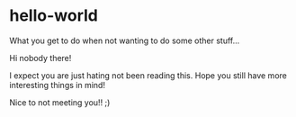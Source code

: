# hello-world

What you get to do when not wanting to do some other stuff...

Hi nobody there!

I expect you are just hating not been reading this. Hope you still have more interesting things in mind!

Nice to not meeting you!! ;)
